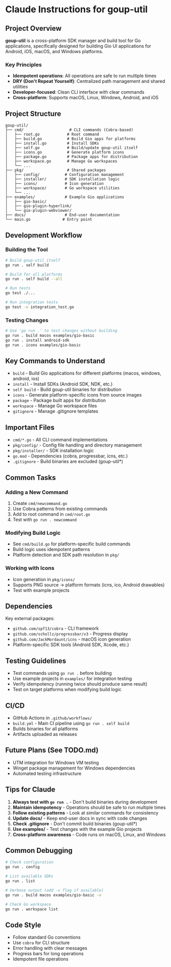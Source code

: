 # Claude Instructions for goup-util

## Project Overview

**goup-util** is a cross-platform SDK manager and build tool for Go applications, specifically designed for building Gio UI applications for Android, iOS, macOS, and Windows platforms.

### Key Principles
- **Idempotent operations**: All operations are safe to run multiple times
- **DRY (Don't Repeat Yourself)**: Centralized path management and shared utilities
- **Developer-focused**: Clean CLI interface with clear commands
- **Cross-platform**: Supports macOS, Linux, Windows, Android, and iOS

## Project Structure

```
goup-util/
├── cmd/                    # CLI commands (Cobra-based)
│   ├── root.go            # Root command
│   ├── build.go           # Build Gio apps for platforms
│   ├── install.go         # Install SDKs
│   ├── self.go            # Build/update goup-util itself
│   ├── icons.go           # Generate platform icons
│   ├── package.go         # Package apps for distribution
│   ├── workspace.go       # Manage Go workspaces
│   └── ...
├── pkg/                   # Shared packages
│   ├── config/           # Configuration management
│   ├── installer/        # SDK installation logic
│   ├── icons/            # Icon generation
│   ├── workspace/        # Go workspace utilities
│   └── ...
├── examples/             # Example Gio applications
│   ├── gio-basic/
│   ├── gio-plugin-hyperlink/
│   └── gio-plugin-webviewer/
├── docs/                 # End-user documentation
└── main.go              # Entry point

```

## Development Workflow

### Building the Tool

```bash
# Build goup-util itself
go run . self build

# Build for all platforms
go run . self build --all

# Run tests
go test ./...

# Run integration tests
go test -v integration_test.go
```

### Testing Changes

```bash
# Use 'go run .' to test changes without building
go run . build macos examples/gio-basic
go run . install android-sdk
go run . icons examples/gio-basic
```

## Key Commands to Understand

- `build` - Build Gio applications for different platforms (macos, windows, android, ios)
- `install` - Install SDKs (Android SDK, NDK, etc.)
- `self build` - Build goup-util binaries for distribution
- `icons` - Generate platform-specific icons from source images
- `package` - Package built apps for distribution
- `workspace` - Manage Go workspace files
- `gitignore` - Manage .gitignore templates

## Important Files

- `cmd/*.go` - All CLI command implementations
- `pkg/config/` - Config file handling and directory management
- `pkg/installer/` - SDK installation logic
- `go.mod` - Dependencies (cobra, progressbar, icns, etc.)
- `.gitignore` - Build binaries are excluded (goup-util*)

## Common Tasks

### Adding a New Command

1. Create `cmd/newcommand.go`
2. Use Cobra patterns from existing commands
3. Add to root command in `cmd/root.go`
4. Test with `go run . newcommand`

### Modifying Build Logic

- See `cmd/build.go` for platform-specific build commands
- Build logic uses idempotent patterns
- Platform detection and SDK path resolution in `pkg/`

### Working with Icons

- Icon generation in `pkg/icons/`
- Supports PNG source → platform formats (icns, ico, Android drawables)
- Test with example projects

## Dependencies

Key external packages:
- `github.com/spf13/cobra` - CLI framework
- `github.com/schollz/progressbar/v3` - Progress display
- `github.com/JackMordaunt/icns` - macOS icon generation
- Platform-specific SDK tools (Android SDK, Xcode, etc.)

## Testing Guidelines

- Test commands using `go run .` before building
- Use example projects in `examples/` for integration testing
- Verify idempotency (running twice should produce same result)
- Test on target platforms when modifying build logic

## CI/CD

- GitHub Actions in `.github/workflows/`
- `build.yml` - Main CI pipeline using `go run . self build`
- Builds binaries for all platforms
- Artifacts uploaded as releases

## Future Plans (See TODO.md)

- UTM integration for Windows VM testing
- Winget package management for Windows dependencies
- Automated testing infrastructure

## Tips for Claude

1. **Always test with `go run .`** - Don't build binaries during development
2. **Maintain idempotency** - Operations should be safe to run multiple times
3. **Follow existing patterns** - Look at similar commands for consistency
4. **Update docs/** - Keep end-user docs in sync with code changes
5. **Check .gitignore** - Don't commit build binaries (goup-util*)
6. **Use examples/** - Test changes with the example Gio projects
7. **Cross-platform awareness** - Code runs on macOS, Linux, and Windows

## Common Debugging

```bash
# Check configuration
go run . config

# List available SDKs
go run . list

# Verbose output (add -v flag if available)
go run . build macos examples/gio-basic -v

# Check Go workspace
go run . workspace list
```

## Code Style

- Follow standard Go conventions
- Use `cobra` for CLI structure
- Error handling with clear messages
- Progress bars for long operations
- Idempotent file operations
